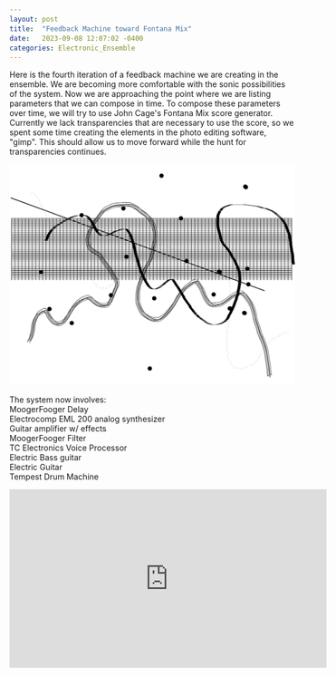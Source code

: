 ```yaml
---
layout: post
title:  "Feedback Machine toward Fontana Mix"
date:   2023-09-08 12:07:02 -0400
categories: Electronic_Ensemble
---
```


Here is the fourth iteration of a feedback machine we are creating in the ensemble. We are becoming more comfortable with the sonic possibilities of the system. Now we are approaching the point where we are listing parameters that we can compose in time. To compose these parameters over time, we will try to use John Cage's Fontana Mix score generator. Currently we lack transparencies that are necessary to use the score, so we spent some time creating the elements in the photo editing software, "gimp". This should allow us to move forward while the hunt for transparencies continues. 

![Fontana Mix image](/assets/images/Fontana.png)

The system now involves:<br>
MoogerFooger Delay <br>
Electrocomp EML 200 analog synthesizer <br>
Guitar amplifier w/ effects <br>
MoogerFooger Filter <br>
TC Electronics Voice Processor <br>
Electric Bass guitar <br>
Electric Guitar <br>
Tempest Drum Machine<br>

<iframe width="560" height="315" src="https://www.youtube.com/embed/Y-kW3l89uek?si=z4Ce9EzqQkgaTIKZ" title="YouTube video player" frameborder="0" allow="accelerometer; autoplay; clipboard-write; encrypted-media; gyroscope; picture-in-picture; web-share" allowfullscreen></iframe>

